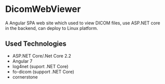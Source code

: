 # DicomWebViewer
A Angular SPA web site which used to view DICOM files, use ASP.NET core in the backend, can deploy to Linux platform.

## Used Technologies
- ASP.NET Core/.Net Core 2.2
- Angular 7
- log4net (suport .NET Core)
- fo-dicom (support .NET Core)
- cornerstone
